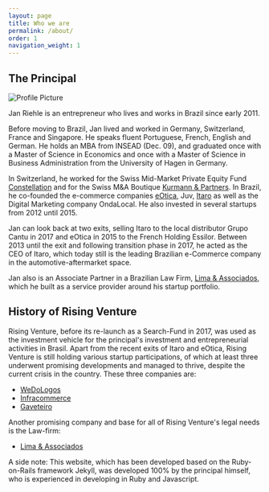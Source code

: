 ```yaml
---
layout: page
title: Who we are
permalink: /about/
order: 1
navigation_weight: 1
---
```


<h2>The Principal</h2>

<img src="{{ site.baseurl }}/assets/jan3.jpg" title="Profile Picture" class="profile">

Jan Riehle is an entrepreneur who lives and works in Brazil since early 2011.

Before moving to Brazil, Jan lived and worked in Germany, Switzerland, France and Singapore.  He speaks fluent Portuguese, French, English and German. He holds an MBA from INSEAD (Dec. 09), and graduated once with a Master of Science in Economics and once with a Master of Science in Business Administration from the University of Hagen in Germany.

In Switzerland, he worked for the Swiss Mid-Market Private Equity Fund [Constellation](http://www.constellation.ch) and for the Swiss M&A Boutique [Kurmann & Partners](http://www.kurmannpartners.ch). In Brazil, he co-founded the e-commerce companies [eOtica](http://www.eotica.com.br), Juv, [Itaro](http://www.itaro.com.br) as well as the Digital Marketing company OndaLocal. He also invested in several startups from 2012 until 2015.

Jan can look back at two exits, selling Itaro to the local distributor Grupo Cantu in 2017 and eOtica in 2015 to the French Holding Essilor. Between 2013 until the exit and following transition phase in 2017, he acted as the CEO of Itaro, which today still is the leading Brazilian e-Commerce company in the automotive-aftermarket space.

Jan also is an Associate Partner in a Brazilian Law Firm, [Lima & Associados](http://www.limaeassociados.com.br), which he built as a service provider around his startup portfolio.

<h2>History of Rising Venture</h2>

Rising Venture, before its re-launch as a Search-Fund in 2017, was used as the investment vehicle for the principal's investment and entrepreneurial activities in Brasil. Apart from the recent exits of Itaro and eOtica, Rising Venture is still holding various startup participations, of which at least three underwent promising developments and managed to thrive, despite the current crisis in the country. These three companies are:

<ul>
<li><a href="http://www.wedologos.com.br" target="_blank">WeDoLogos</a></li>
<li><a href="http://www.infracommerce.com.br" target="_blank">Infracommerce</a></li>
<li><a href="http://www.gaveteiro.com.br" target="_blank">Gaveteiro</a></li>
</ul>

Another promising company and base for all of Rising Venture's legal needs is the Law-firm:
<ul>
<li><a href="http://www.limaeassociados.com.br">Lima & Associados</a></li>
</ul>

A side note: This website, which has been developed based on the Ruby-on-Rails framework Jekyll, was developed 100% by the principal himself, who is experienced in developing in Ruby and Javascript. <br>

[Gaveteiro]: (http://www.gaveteiro.com.br)
[Itaro]: (http://www.itaro.com.br)
[Lima & Associados]: (http://www.limaeassociados.com.br)
[Infracommerce]: (http://www.infracommerce.com.br)
[WeDoLogos]: (http://www.wedologos.com.br)
[eOtica]: (http://www.eotica.com.br)
[Kurmann & Partners]: (http://www.kurmannpartners.ch)
[Constellation]: (http://www.constellation.ch)
